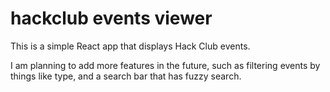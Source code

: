 # hackclub events viewer

This is a simple React app that displays Hack Club events.

I am planning to add more features in the future, such as filtering events by things like type, and a search bar that has fuzzy search.
